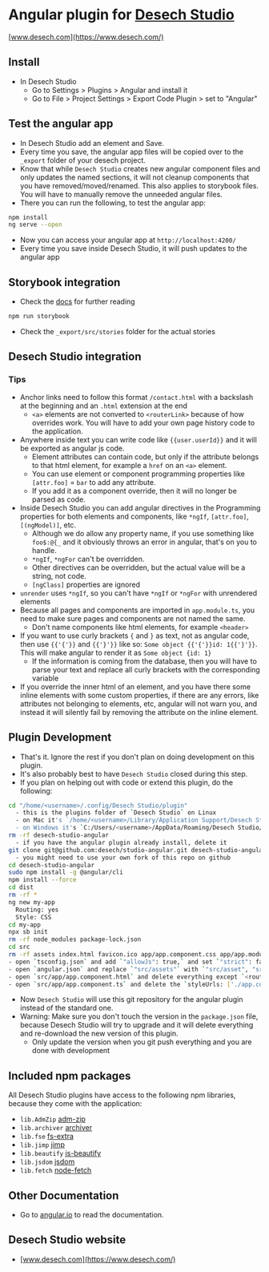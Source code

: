 # Angular plugin for [Desech Studio](https://www.desech.com/)

[www.desech.com](https://www.desech.com/)

## Install

- In Desech Studio
  - Go to Settings > Plugins > Angular and install it
  - Go to File > Project Settings > Export Code Plugin > set to "Angular"

## Test the angular app

- In Desech Studio add an element and Save.
- Every time you save, the angular app files will be copied over to the `_export` folder of your desech project.
- Know that while `Desech Studio` creates new angular component files and only updates the named sections, it will not cleanup components that you have removed/moved/renamed. This also applies to storybook files. You will have to manually remove the unneeded angular files.
- There you can run the following, to test the angular app:

```sh
npm install
ng serve --open
```

- Now you can access your angular app at `http://localhost:4200/`
- Every time you save inside Desech Studio, it will push updates to the angular app

## Storybook integration

- Check the [docs](https://storybook.js.org/docs/angular/writing-stories/introduction) for further reading

```sh
npm run storybook
```

- Check the `_export/src/stories` folder for the actual stories

## Desech Studio integration

### Tips

- Anchor links need to follow this format `/contact.html` with a backslash at the beginning and an `.html` extension at the end
  - `<a>` elements are not converted to `<routerLink>` because of how overrides work. You will have to add your own page history code to the application.
- Anywhere inside text you can write code like `{{user.userId}}` and it will be exported as angular js code.
  - Element attributes can contain code, but only if the attribute belongs to that html element, for example a `href` on an `<a>` element.
  - You can use element or component programming properties like `[attr.foo]` = `bar` to add any attribute.
  - If you add it as a component override, then it will no longer be parsed as code.
- Inside Desech Studio you can add angular directives in the Programming properties for both elements and components, like `*ngIf`, `[attr.foo]`, `[(ngModel)]`, etc.
  - Although we do allow any property name, if you use something like `foo$:@{_` and it obviously throws an error in angular, that's on you to handle.
  - `*ngIf`, `*ngFor` can't be overridden.
  - Other directives can be overridden, but the actual value will be a string, not code.
  - `[ngClass]` properties are ignored
- `unrender` uses `*ngIf`, so you can't have `*ngIf` or `*ngFor` with unrendered elements
- Because all pages and components are imported in `app.module.ts`, you need to make sure pages and components are not named the same.
  - Don't name components like html elements, for example `<header>`
- If you want to use curly brackets `{` and `}` as text, not as angular code, then use `{{'{'}}` and `{{'}'}}` like so: `Some object {{'{'}}id: 1{{'}'}}`. This will make angular to render it as `Some object {id: 1}`
  - If the information is coming from the database, then you will have to parse your text and replace all curly brackets with the corresponding variable
- If you override the inner html of an element, and you have there some inline elements with some custom properties, if there are any errors, like attributes not belonging to elements, etc, angular will not warn you, and instead it will silently fail by removing the attribute on the inline element.

## Plugin Development

- That's it. Ignore the rest if you don't plan on doing development on this plugin.
- It's also probably best to have `Desech Studio` closed during this step.
- If you plan on helping out with code or extend this plugin, do the following:

```sh
cd "/home/<username>/.config/Desech Studio/plugin"
  - this is the plugins folder of `Desech Studio` on Linux
  - on Mac it's `/home/<username>/Library/Application Support/Desech Studio/plugin`
  - on Windows it's `C:/Users/<username>/AppData/Roaming/Desech Studio/plugin`
rm -rf desech-studio-angular
  - if you have the angular plugin already install, delete it
git clone git@github.com:desech/studio-angular.git desech-studio-angular
  - you might need to use your own fork of this repo on github
cd desech-studio-angular
sudo npm install -g @angular/cli
npm install --force
cd dist
rm -rf *
ng new my-app
  Routing: yes
  Style: CSS
cd my-app
npx sb init
rm -rf node_modules package-lock.json
cd src
rm -rf assets index.html favicon.ico app/app.component.css app/app.module.ts app/app-routing.module.ts stories
- open `tsconfig.json` and add `"allowJs": true,` and set `"strict": false,` in the `compilerOptions` object
- open `angular.json` and replace `"src/assets"` with `"src/asset", "src/font"`
- open `src/app/app.component.html` and delete everything except `<router-outlet></router-outlet>`
- open `src/app/app.component.ts` and delete the `styleUrls: ['./app.component.css']` line
```

- Now `Desech Studio` will use this git repository for the angular plugin instead of the standard one.
- Warning: Make sure you don't touch the version in the `package.json` file, because Desech Studio will try to upgrade and it will delete everything and re-download the new version of this plugin.
  - Only update the version when you git push everything and you are done with development

## Included npm packages

All Desech Studio plugins have access to the following npm libraries, because they come with the application:
- `lib.AdmZip` [adm-zip](https://www.npmjs.com/package/adm-zip)
- `lib.archiver` [archiver](https://www.npmjs.com/package/archiver)
- `lib.fse` [fs-extra](https://www.npmjs.com/package/fs-extra)
- `lib.jimp` [jimp](https://www.npmjs.com/package/jimp)
- `lib.beautify` [js-beautify](https://www.npmjs.com/package/js-beautify)
- `lib.jsdom` [jsdom](https://www.npmjs.com/package/jsdom)
- `lib.fetch` [node-fetch](https://www.npmjs.com/package/node-fetch)

## Other Documentation

- Go to [angular.io](https://angular.io/guide/setup-local) to read the documentation.


## Desech Studio website

 - [www.desech.com](https://www.desech.com/)
